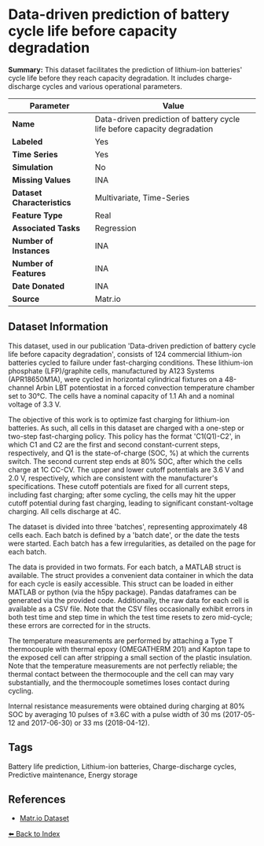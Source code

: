 # Data-driven prediction of battery cycle life before capacity degradation

**Summary:** This dataset facilitates the prediction of lithium-ion batteries' cycle life before they reach capacity degradation. It includes charge-discharge cycles and various operational parameters.

| Parameter | Value |
| --- | --- |
| **Name** | Data-driven prediction of battery cycle life before capacity degradation |
| **Labeled** | Yes |
| **Time Series** | Yes |
| **Simulation** | No |
| **Missing Values** | INA |
| **Dataset Characteristics** | Multivariate, Time-Series |
| **Feature Type** | Real |
| **Associated Tasks** | Regression |
| **Number of Instances** | INA |
| **Number of Features** | INA |
| **Date Donated** | INA |
| **Source** | Matr.io |

## Dataset Information

This dataset, used in our publication 'Data-driven prediction of battery cycle life before capacity degradation', consists of 124 commercial lithium-ion batteries cycled to failure under fast-charging conditions. These lithium-ion phosphate (LFP)/graphite cells, manufactured by A123 Systems (APR18650M1A), were cycled in horizontal cylindrical fixtures on a 48-channel Arbin LBT potentiostat in a forced convection temperature chamber set to 30°C. The cells have a nominal capacity of 1.1 Ah and a nominal voltage of 3.3 V.

The objective of this work is to optimize fast charging for lithium-ion batteries. As such, all cells in this dataset are charged with a one-step or two-step fast-charging policy. This policy has the format 'C1(Q1)-C2', in which C1 and C2 are the first and second constant-current steps, respectively, and Q1 is the state-of-charge (SOC, %) at which the currents switch. The second current step ends at 80% SOC, after which the cells charge at 1C CC-CV. The upper and lower cutoff potentials are 3.6 V and 2.0 V, respectively, which are consistent with the manufacturer's specifications. These cutoff potentials are fixed for all current steps, including fast charging; after some cycling, the cells may hit the upper cutoff potential during fast charging, leading to significant constant-voltage charging. All cells discharge at 4C.

The dataset is divided into three 'batches', representing approximately 48 cells each. Each batch is defined by a 'batch date', or the date the tests were started. Each batch has a few irregularities, as detailed on the page for each batch.

The data is provided in two formats. For each batch, a MATLAB struct is available. The struct provides a convenient data container in which the data for each cycle is easily accessible. This struct can be loaded in either MATLAB or python (via the h5py package). Pandas dataframes can be generated via the provided code. Additionally, the raw data for each cell is available as a CSV file. Note that the CSV files occasionally exhibit errors in both test time and step time in which the test time resets to zero mid-cycle; these errors are corrected for in the structs.

The temperature measurements are performed by attaching a Type T thermocouple with thermal epoxy (OMEGATHERM 201) and Kapton tape to the exposed cell can after stripping a small section of the plastic insulation. Note that the temperature measurements are not perfectly reliable; the thermal contact between the thermocouple and the cell can may vary substantially, and the thermocouple sometimes loses contact during cycling.

Internal resistance measurements were obtained during charging at 80% SOC by averaging 10 pulses of ±3.6C with a pulse width of 30 ms (2017-05-12 and 2017-06-30) or 33 ms (2018-04-12).

## Tags

Battery life prediction, Lithium-ion batteries, Charge-discharge cycles, Predictive maintenance, Energy storage

## References

- [Matr.io Dataset](https://data.matr.io/1/projects/5c48dd2bc625d700019f3204)

[⬅️ Back to Index](../README.md)

